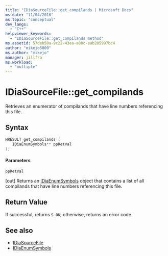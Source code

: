 ```yaml
---
title: "IDiaSourceFile::get_compilands | Microsoft Docs"
ms.date: "11/04/2016"
ms.topic: "conceptual"
dev_langs:
  - "C++"
helpviewer_keywords:
  - "IDiaSourceFile::get_compilands method"
ms.assetid: 57deb50a-9c22-43ea-a80c-eab205997bc4
author: "mikejo5000"
ms.author: "mikejo"
manager: jillfra
ms.workload:
  - "multiple"
---
```

# IDiaSourceFile::get_compilands
Retrieves an enumerator of compilands that have line numbers referencing this file.

## Syntax

```C++
HRESULT get_compilands ( 
   IDiaEnumSymbols** ppRetVal
);
```

#### Parameters
 `ppRetVal`

[out] Returns an [IDiaEnumSymbols](../../debugger/debug-interface-access/idiaenumsymbols.md) object that contains a list of all compilands that have line numbers referencing this file.

## Return Value
 If successful, returns `S_OK`; otherwise, returns an error code.

## See also
- [IDiaSourceFile](../../debugger/debug-interface-access/idiasourcefile.md)
- [IDiaEnumSymbols](../../debugger/debug-interface-access/idiaenumsymbols.md)